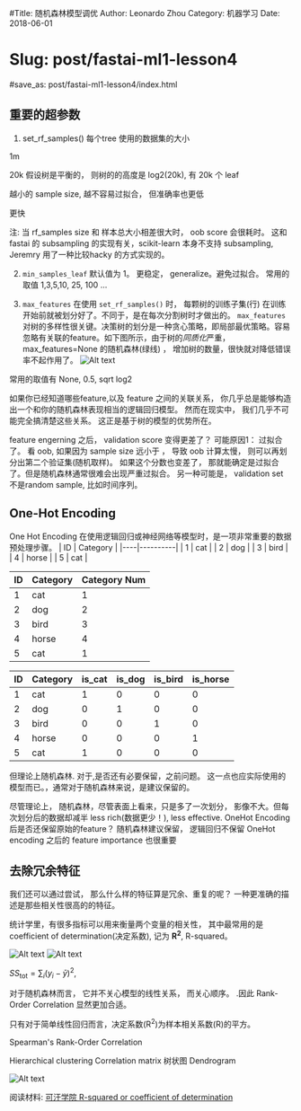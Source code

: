 #Title: 随机森林模型调优
Author: Leonardo Zhou
Category: 机器学习
Date: 2018-06-01
# Slug: post/fastai-ml1-lesson4
#save_as: post/fastai-ml1-lesson4/index.html

## 重要的超参数

1. set_rf_samples()
每个tree 使用的数据集的大小

1m

20k 假设树是平衡的， 则树的的高度是 log2(20k), 有 20k 个 leaf

越小的 sample size, 越不容易过拟合， 但准确率也更低

更快

注: 当 rf_samples size 和 样本总大小相差很大时， oob score 会很耗时。 这和 fastai 的 subsampling 的实现有关，scikit-learn 本身不支持 subsampling, Jeremry 用了一种比较hacky 的方式实现的。

2. `min_samples_leaf`
默认值为 1。 更稳定， generalize。避免过拟合。
常用的取值 1,3,5,10, 25, 100 ...


3. `max_features`
 在使用 `set_rf_samples()` 时， 每颗树的训练子集(行) 在训练开始前就被划分好了。不同于，是在每次分割树时才做出的。 `max_features` 对树的多样性很关键。决策树的划分是一种贪心策略，即局部最优策略。容易忽略有关联的feature。如下图所示，由于树的*同质化*严重， max_features=None 的随机森林(绿线) ， 增加树的数量，很快就对降低错误率不起作用了。
![Alt text](./1528279567256.png)

常用的取值有 None, 0.5, sqrt log2

如果你已经知道哪些feature,以及 feature 之间的关联关系， 你几乎总是能够构造出一个和你的随机森林表现相当的逻辑回归模型。 然而在现实中， 我们几乎不可能完全搞清楚这些关系。 这正是基于树的模型的优势所在。


feature engerning 之后， validation score 变得更差了？
可能原因1： 过拟合了。 看 oob, 如果因为 sample size 远小于 ， 导致 oob 计算太慢， 则可以再划分出第二个验证集(随机取样)。 如果这个分数也变差了， 那就能确定是过拟合了。但是随机森林通常很难会出现严重过拟合。
另一种可能是， validation set 不是random sample, 比如时间序列。

## One-Hot Encoding
One Hot Encoding 在使用逻辑回归或神经网络等模型时，是一项非常重要的数据预处理步骤。
| ID | Category |
|----|----------|
| 1  | cat      |
| 2  | dog      |
| 3  | bird     |
| 4  | horse    |
| 5  | cat      |


| ID | Category | Category Num |
|----|----------|--------------|
| 1  | cat      | 1            |
| 2  | dog      | 2            |
| 3  | bird     | 3            |
| 4  | horse    | 4            |
| 5  | cat      | 1            |


| ID | Category | is_cat | is_dog | is_bird | is_horse |
|----|----------|--------|--------|---------|----------|
| 1  | cat      | 1      | 0      | 0       | 0        |
| 2  | dog      | 0      | 1      | 0       | 0        |
| 3  | bird     | 0      | 0      | 1       | 0        |
| 4  | horse    | 0      | 0      | 0       | 1        |
| 5  | cat      | 1      | 0      | 0       | 0        |


但理论上随机森林.
对于,是否还有必要保留，之前问题。
这一点也应实际使用的模型而已。，通常对于随机森林来说，是建议保留的。

尽管理论上， 随机森林，尽管表面上看来，只是多了一次划分， 影像不大。但每次划分后的数据却减半
less rich(数据更少！), less effective.
OneHot Encoding 后是否还保留原始的feature？ 随机森林建议保留， 逻辑回归不保留
OneHot encoding 之后的 feature importance 也很重要

## 去除冗余特征
我们还可以通过尝试，
那么什么样的特征算是冗余、重复的呢？ 一种更准确的描述是那些相关性很高的的特征。

统计学里，有很多指标可以用来衡量两个变量的相关性， 其中最常用的是 coefficient of determination(决定系数), 记为 **R<sup>2</sup>**, R-squared。

![Alt text](1528804428226.png)
![Alt text](1528804447702.png)

$SS_\text{tot}=\sum_i (y_i-\bar{y})^2,$


对于随机森林而言， 它并不关心模型的线性关系， 而关心顺序。 .因此 Rank-Order Correlation 显然更加合适。


只有对于简单线性回归而言，决定系数(R<sup>2</sup>)为样本相关系数(R)的平方。

Spearman's Rank-Order Correlation


Hierarchical clustering
Correlation matrix
树状图 Dendrogram

![Alt text](1528805202458.png)


阅读材料:
[可汗学院 R-squared or coefficient of determination](https://www.khanacademy.org/math/ap-statistics/bivariate-data-ap/assessing-fit-least-squares-regression/v/r-squared-or-coefficient-of-determination)

